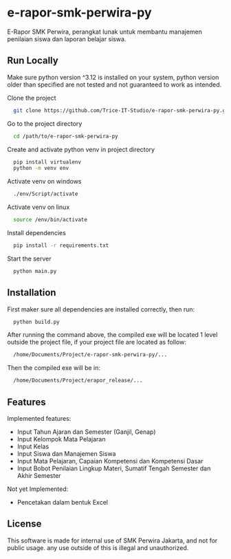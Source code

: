 # e-rapor-smk-perwira-py
E-Rapor SMK Perwira, perangkat lunak untuk membantu manajemen penilaian siswa dan laporan belajar siswa.
## Run Locally

Make sure python version ^3.12 is installed on your system, python version older than specified are not tested and not guaranteed to work as intended.

Clone the project

```bash
  git clone https://github.com/Trice-IT-Studio/e-rapor-smk-perwira-py.git
```

Go to the project directory

```bash
  cd /path/to/e-rapor-smk-perwira-py
```

Create and activate python venv in project directory

```bash
  pip install virtualenv
  python -m venv env
```
Activate venv on windows

```bash
  ./env/Script/activate
```

Activate venv on linux

```bash
  source /env/bin/activate
```

Install dependencies

```bash
  pip install -r requirements.txt
```

Start the server

```bash
  python main.py
```
## Installation

First maker sure all dependencies are installed correctly, then run:
```bash
  python build.py
```

After running the command above, the compiled exe will be located 1 level outside the project file, if your project file are located as follow:

```bash
  /home/Documents/Project/e-rapor-smk-perwira-py/...
```

Then the compiled exe will be in:
```bash
  /home/Documents/Project/erapor_release/...
```
## Features

Implemented features:
- Input Tahun Ajaran dan Semester (Ganjil, Genap)
- Input Kelompok Mata Pelajaran
- Input Kelas
- Input Siswa dan Manajemen Siswa
- Input Mata Pelajaran, Capaian Kompetensi dan Kompetensi Dasar
- Input Bobot Penilaian Lingkup Materi, Sumatif Tengah Semester dan Akhir Semester

Not yet Implemented:
- Pencetakan dalam bentuk Excel


## License

This software is made for internal use of SMK Perwira Jakarta, and not for public usage. any use outside of this is illegal and unauthorized.

